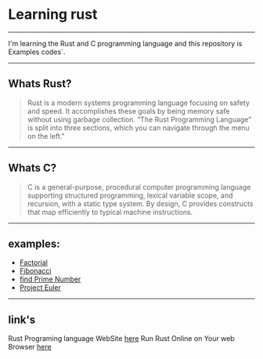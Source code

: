 # Learning rust

---

I'm learning the Rust and C programming language and this repository is Examples codes`.

---

## Whats Rust?

> Rust is a modern systems programming language focusing on safety and speed.
> It accomplishes these goals by being memory safe without using garbage collection.
> “The Rust Programming Language” is split into three sections, which you can navigate through the menu on the left."

---

## Whats C?

> C is a general-purpose, procedural computer programming language supporting structured programming, lexical variable scope, and recursion, with a static type system. By design, C provides constructs that map efficiently to typical machine instructions.

---

## examples:

* [Factorial](https://komeilparseh.github.io/learning-rust/examples/Factorial/)
* [Fibonacci](https://komeilparseh.github.io/learning-rust/examples/Fibonacci/)
* [find Prime Number](https://komeilparseh.github.io/learning-rust/examples/is_prime/)
* [Project Euler](https://komeilparseh.github.io/learning-rust/Project%20Euler/)

---

## link's

Rust Programing language WebSite [here](https://rust-lang.org)
Run Rust Online on Your web Browser [here](https://play.rust-lang.org/)
